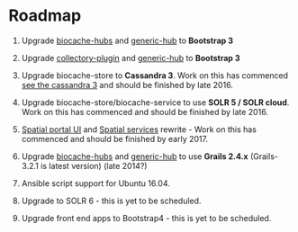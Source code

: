 # Roadmap

1. Upgrade [biocache-hubs](https://github.com/AtlasOfLivingAustralia/biocache-hubs) and [generic-hub](https://github.com/AtlasOfLivingAustralia/generic-hub) to **Bootstrap 3**

2. Upgrade [collectory-plugin](https://github.com/AtlasOfLivingAustralia/collectory-plugin) and [generic-hub](https://github.com/AtlasOfLivingAustralia/generic-hub) to **Bootstrap 3**

3. Upgrade biocache-store to **Cassandra 3**. Work on this has commenced [see the cassandra 3](https://github.com/atlasoflivingaustralia/biocache-store/tree/cassandra3) and should be finished by late 2016.

4. Upgrade biocache-store/biocache-service to use **SOLR 5 / SOLR cloud**. Work on this has commenced and should be finished by late 2016.

5. [Spatial portal UI](https://github.com/AtlasOfLivingAustralia/spatial-hub) and [Spatial services](https://github.com/AtlasOfLivingAustralia/spatial-service) rewrite - Work on this has commenced and should be finished by early 2017.

5. Upgrade [biocache-hubs](https://github.com/AtlasOfLivingAustralia/biocache-hubs) and [generic-hub](https://github.com/AtlasOfLivingAustralia/generic-hub) to use **Grails 2.4.x** (Grails-3.2.1 is latest version) (late 2014?)

6. Ansible script support for Ubuntu 16.04.

7. Upgrade to SOLR 6 - this is yet to be scheduled.

8. Upgrade front end apps to Bootstrap4 - this is yet to be scheduled.